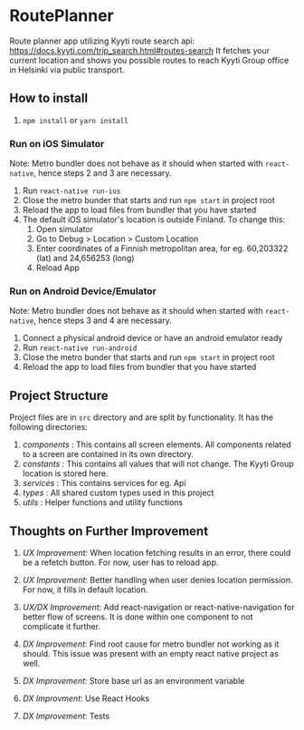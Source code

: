 # RoutePlanner

Route planner app utilizing Kyyti route search api: https://docs.kyyti.com/trip_search.html#routes-search
It fetches your current location and shows you possible routes to reach Kyyti Group office in Helsinki via public transport.

## How to install

1. `npm install` or `yarn install`

### Run on iOS Simulator

Note: Metro bundler does not behave as it should when started with `react-native`, hence steps 2 and 3 are necessary.

1. Run `react-native run-ios`
2. Close the metro bunder that starts and run `npm start` in project root
3. Reload the app to load files from bundler that you have started
4. The default iOS simulator's location is outside Finland. To change this:
   1. Open simulator
   2. Go to Debug > Location > Custom Location
   3. Enter coordinates of a Finnish metropolitan area, for eg. 60,203322 (lat) and 24,656253 (long)
   4. Reload App
  
### Run on Android Device/Emulator

Note: Metro bundler does not behave as it should when started with `react-native`, hence steps 3 and 4 are necessary.

1. Connect a physical android device or have an android emulator ready
2. Run `react-native run-android`
3. Close the metro bunder that starts and run `npm start` in project root
4. Reload the app to load files from bundler that you have started

## Project Structure

Project files are in `src` directory and are split by functionality. It has the following directories:

1. _components_ : This contains all screen elements. All components related to a screen are contained in its own directory.
2. _constants_ : This contains all values that will not change. The Kyyti Group location is stored here.
3. _services_ : This contains services for eg. Api
4. _types_ : All shared custom types used in this project
5. _utils_ : Helper functions and utility functions

## Thoughts on Further Improvement

1. _UX Improvement:_ When location fetching results in an error, there could be a refetch button. For now, user has to reload app.
2. _UX Improvement_: Better handling when user denies location permission. For now, it fills in default location.
3. _UX/DX Improvement_: Add react-navigation or react-native-navigation for better flow of screens. It is done within one component to not complicate it further.

3. _DX Improvement_: Find root cause for metro bundler not working as it should. This issue was present with an empty react native project as well.
4. _DX Improvement_: Store base url as an environment variable
5. _DX Improvment_: Use React Hooks
6. _DX Improvement_: Tests

